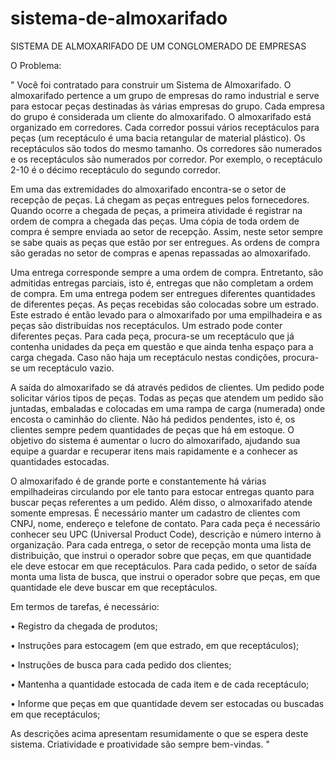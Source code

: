 # sistema-de-almoxarifado

SISTEMA DE ALMOXARIFADO DE UM CONGLOMERADO DE EMPRESAS

O Problema:

"
Você foi contratado para construir um Sistema de Almoxarifado. O almoxarifado pertence a um grupo de empresas do ramo industrial e serve para estocar peças destinadas às várias empresas do grupo. Cada empresa do grupo é considerada um cliente do almoxarifado. O almoxarifado está organizado em corredores. Cada corredor possui vários receptáculos para peças (um receptáculo é uma bacia retangular de material plástico). Os receptáculos são todos do mesmo tamanho. Os corredores são numerados e os receptáculos são numerados por corredor. Por exemplo, o receptáculo 2-10 é o décimo receptáculo do segundo corredor. 

Em uma das extremidades do almoxarifado encontra-se o setor de recepção de peças. Lá chegam as peças entregues pelos fornecedores. Quando ocorre a chegada de peças, a primeira atividade é registrar na ordem de compra a chegada das peças. Uma cópia de toda ordem de compra é sempre enviada ao setor de recepção. Assim, neste setor sempre se sabe quais as peças que estão por ser entregues. As ordens de compra são geradas no setor de compras e apenas repassadas ao almoxarifado. 

Uma entrega corresponde sempre a uma ordem de compra. Entretanto, são admitidas entregas parciais, isto é, entregas que não completam a ordem de compra.  Em uma entrega podem ser entregues diferentes quantidades de diferentes peças. As peças recebidas são colocadas sobre um estrado. Este estrado é então levado para o almoxarifado por uma empilhadeira e as peças são distribuídas nos receptáculos. Um estrado pode conter diferentes peças. Para cada peça, procura-se um receptáculo que já contenha unidades da peça em questão e que ainda tenha espaço para a carga chegada. Caso não haja um receptáculo nestas condições, procura-se um receptáculo vazio.
 
A saída do almoxarifado se dá através pedidos de clientes. Um pedido pode solicitar vários tipos de peças. Todas as peças que atendem um pedido são juntadas, embaladas e colocadas em uma rampa de carga (numerada) onde encosta o caminhão do cliente. Não há pedidos pendentes, isto é, os clientes sempre pedem quantidades de peças que há em estoque. O objetivo do sistema é aumentar o lucro do almoxarifado, ajudando sua equipe a guardar e recuperar itens mais rapidamente e a conhecer as quantidades estocadas. 

O almoxarifado é de grande porte e constantemente há várias empilhadeiras circulando por ele tanto para estocar entregas quanto para buscar peças referentes a um pedido. Além disso, o almoxarifado atende somente empresas. 	É necessário manter um cadastro de clientes com CNPJ, nome, endereço e telefone de contato. Para cada peça é necessário conhecer seu UPC (Universal Product Code), descrição e número interno à organização. Para cada entrega, o setor de recepção monta uma lista de distribuição, que instrui o operador sobre que peças, em que quantidade ele deve estocar em que receptáculos. Para cada pedido, o setor de saída monta uma lista de busca, que instrui o operador sobre que peças, em que quantidade ele deve buscar em que receptáculos.
 
Em termos de tarefas, é necessário:
 
• Registro da chegada de produtos;

• Instruções para estocagem (em que estrado, em que receptáculos); 

• Instruções de busca para cada pedido dos clientes; 

• Mantenha a quantidade estocada de cada item e de cada receptáculo; 

• Informe que peças em que quantidade devem ser estocadas ou buscadas em que receptáculos;

As descrições acima apresentam resumidamente o que se espera deste sistema. Criatividade e proatividade são sempre bem-vindas.
"
